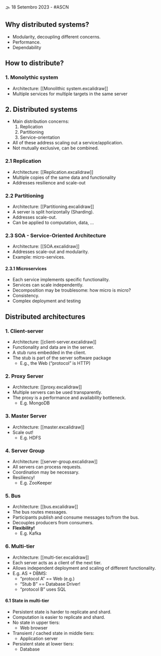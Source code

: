 🌫 18 Setembro 2023 - #ASCN

## Why distributed systems?
- Modularity, decoupling different concerns.
- Performance.
- Dependability


## How to distribute?
### 1. Monolythic system
- Architecture: [[Monolithic system.excalidraw]]
- Multiple services for multiple targets in the same server
## 2. Distributed systems
- Main distribution concerns:
	1. Replication
	2. Partitioning
	3. Service-orientation
- All of these address scaling out a service/application.
- Not mutually exclusive, can be combined.

### 2.1 Replication
- Architecture: [[Replication.excalidraw]]
- Multiple copies  of the same data and functionality
- Addresses resilience and scale-out
### 2.2 Partitioning
- Architecture: [[Partitioning.excalidraw]]
- A server is split horizontally (Sharding).
- Addresses scale-out.
- Can be applied to computation, data, ...
### 2.3 SOA - Service-Oriented Architecture
- Architecture: [[SOA.excalidraw]]
- Addresses scale-out and modularity.
- Example: micro-services.
#### 2.3.1 Microservices
- Each service implements specific functionality.
- Services can scale independently.
- Decomposition may be troublesome: how micro is micro?
- Consistency.
- Complex deployment and testing 



## Distributed architectures
### 1. Client-server
- Architecture: [[client-server.excalidraw]]
- Functionality and data are in the server.
- A stub runs embedded in the client.
- The stub is part of the server software package
	- E.g., the Web (“protocol” is HTTP)

### 2. Proxy Server
- Architecture: [[proxy.excalidraw]]
- Multiple servers can be used transparently.
- The proxy is a performance and availability bottleneck.
	- E.g. MongoDB

### 3. Master Server
- Architecture: [[master.excalidraw]]
- Scale out!
	- E.g. HDFS

### 4. Server Group
- Architecture: [[server-group.excalidraw]]
- All servers can process requests.
- Coordination may be necessary.
- Resiliency!
	- E.g. ZooKeeper

### 5. Bus
- Architecture: [[bus.excalidraw]]
- The bus routes messages.
- Participants publish and consume messages to/from the bus.
- Decouples producers from consumers.
- **Flexibility!**
	- E.g. Kafka

### 6. Multi-tier
- Architecture: [[multi-tier.excalidraw]]
- Each server acts as a client of the next tier.
- Allows independent deployment and scaling of different functionality.
- E.g. AS + DBMS:
	- “protocol A” == Web (e.g.)
	- “Stub B” == Database Driver!
	- “protocol B” uses SQL
#### 6.1 State in multi-tier
- Persistent state is harder to replicate and shard.
- Computation is easier to replicate and shard.
- No state in upper tiers:
	- Web browser
- Transient / cached state in middle tiers:
	- Application server
- Persistent state at lower tiers:
	- Database
